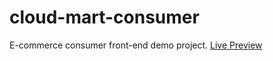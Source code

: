 # cloud-mart-consumer
E-commerce consumer front-end demo project. [Live Preview](https://mocha-mart.web.app)
